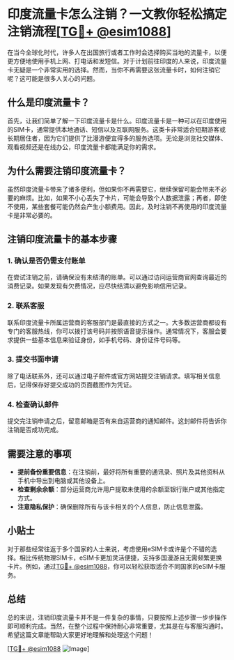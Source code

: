 # 印度流量卡怎么注销？一文教你轻松搞定注销流程[[TG💪+ @esim1088](https://t.me/s/esim1088)]

在当今全球化时代，许多人在出国旅行或者工作时会选择购买当地的流量卡，以便更方便地使用手机上网、打电话和发短信。对于计划前往印度的人来说，印度流量卡无疑是一个非常实用的选择。然而，当你不再需要这张流量卡时，如何注销它呢？这可能是很多人关心的问题。

## 什么是印度流量卡？

首先，让我们简单了解一下印度流量卡是什么。印度流量卡是一种可以在印度使用的SIM卡，通常提供本地通话、短信以及互联网服务。这类卡非常适合短期游客或长期居住者，因为它们提供了比漫游便宜得多的服务选项。无论是浏览社交媒体、观看视频还是在线办公，印度流量卡都能满足你的需求。

## 为什么需要注销印度流量卡？

虽然印度流量卡带来了诸多便利，但如果你不再需要它，继续保留可能会带来不必要的麻烦。比如，如果不小心丢失了卡片，可能会导致个人数据泄露；再者，即使不使用，某些套餐可能仍然会产生小额费用。因此，及时注销不再使用的印度流量卡是非常必要的。

## 注销印度流量卡的基本步骤

### 1. 确认是否仍需支付账单

在尝试注销之前，请确保没有未结清的账单。可以通过访问运营商官网查询最近的消费记录。如果发现有欠费情况，应尽快结清以避免影响信用记录。

### 2. 联系客服

联系印度流量卡所属运营商的客服部门是最直接的方式之一。大多数运营商都设有专门的客服热线，你可以拨打该号码并按照语音提示操作。通常情况下，客服会要求提供一些基本信息来验证身份，如手机号码、身份证件号码等。

### 3. 提交书面申请

除了电话联系外，还可以通过电子邮件或官方网站提交注销请求。填写相关信息后，记得保存好提交成功的页面截图作为凭证。

### 4. 检查确认邮件

提交完注销申请之后，留意邮箱是否有来自运营商的通知邮件。这封邮件将告诉你注销是否成功完成。

## 需要注意的事项

- **提前备份重要信息**：在注销前，最好将所有重要的通讯录、照片及其他资料从手机中导出到电脑或其他设备上。
- **检查剩余余额**：部分运营商允许用户提取未使用的余额至银行账户或其他指定方式。
- **注意隐私保护**：确保删除所有与该卡相关的个人信息，防止信息泄露。

## 小贴士

对于那些经常往返于多个国家的人士来说，考虑使用eSIM卡或许是个不错的选择。相比传统物理SIM卡，eSIM卡更加灵活便捷，支持多国漫游且无需频繁更换卡片。例如，通过[TG💪+ @esim1088](https://t.me/s/esim1088)，你可以轻松获取适合不同国家的eSIM卡服务。

## 总结

总的来说，注销印度流量卡并不是一件复杂的事情，只要按照上述步骤一步步操作即可顺利完成。当然，在整个过程中保持耐心非常重要，尤其是在与客服沟通时。希望这篇文章能帮助大家更好地理解和处理这个问题！

[[TG💪+ @esim1088](https://t.me/s/esim1088) ![Image](https://i.postimg.cc/4NQfJmqS/Snipaste-2025-05-13-00-14-12.png)]